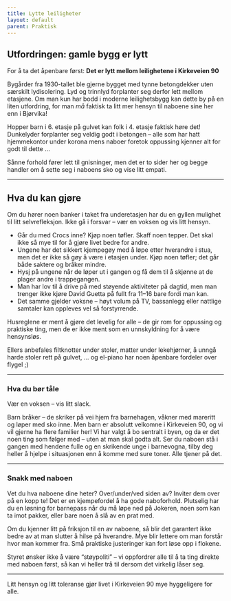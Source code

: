 ```yaml
---
title: Lytte leiligheter
layout: default
parent: Praktisk
---
```


## Utfordringen: gamle bygg er lytt                                         

For å ta det åpenbare først: **Det er lytt mellom leilighetene i Kirkeveien 90**  

Bygårder fra 1930-tallet ble gjerne bygget med tynne betongdekker uten særskilt lydisolering. Lyd og trinnlyd forplanter seg derfor lett mellom etasjene. Om man kun har bodd i moderne leilighetsbygg kan dette by på en liten utfordring, for man *må* faktisk ta litt mer hensyn til naboene sine her enn i Bjørvika!  

Hopper barn i 6. etasje på gulvet kan folk i 4. etasje faktisk høre det! Dunkelyder forplanter seg veldig godt i betongen – alle som har hatt hjemmekontor under korona mens naboer foretok oppussing kjenner alt for godt til dette …  

Sånne forhold fører lett til gnisninger, men det er to sider her og begge handler om å sette seg i naboens sko og vise litt empati.  

---

## Hva du kan gjøre                                                         

Om du hører noen banker i taket fra underetasjen har du en gyllen mulighet til litt selvrefleksjon. Ikke gå i forsvar – vær en voksen og vis litt hensyn.  

- Går du med Crocs inne? Kjøp noen tøfler. Skaff noen tepper. Det skal ikke så mye til for å gjøre livet bedre for andre.  
- Ungene har det sikkert kjempegøy med å løpe etter hverandre i stua, men det er ikke så gøy å være i etasjen under. Kjøp noen tøfler; det går både saktere og bråker mindre.  
- Hysj på ungene når de løper ut i gangen og få dem til å skjønne at de plager andre i trappegangen.  
- Man har lov til å drive på med støyende aktiviteter på dagtid, men man trenger ikke kjøre David Guetta på fullt fra 11–16 bare fordi man kan.  
- Det samme gjelder voksne – høyt volum på TV, bassanlegg eller nattlige samtaler kan oppleves vel så forstyrrende.  

Husreglene er ment å gjøre det levelig for alle – de gir rom for oppussing og praktiske ting, men de er ikke ment som en unnskyldning for å være hensynsløs.  

Ellers anbefales filtknotter under stoler, matter under lekehjørner, å unngå harde stoler rett på gulvet, … og el-piano har noen åpenbare fordeler over flygel ;)  

---

### Hva du bør tåle                                                         

Vær en voksen – vis litt slack.  

Barn bråker – de skriker på vei hjem fra barnehagen, våkner med mareritt og løper med sko inne. Men barn er absolutt velkomne i Kirkeveien 90, og vi vil gjerne ha flere familier her! Vi har valgt å bo sentralt i byen, og da er det noen ting som følger med – uten at man skal godta alt. Ser du naboen stå i gangen med hendene fulle og en skrikende unge i barnevogna, tilby deg heller å hjelpe i situasjonen enn å komme med sure toner. Alle tjener på det.

---

### Snakk med naboen                                                        

Vet du hva naboene dine heter? Over/under/ved siden av? Inviter dem over på en kopp te! Det er en kjempefordel å ha gode naboforhold. Plutselig har du en løsning for barnepass når du må løpe ned på Jokeren, noen som kan ta imot pakker, eller bare noen å slå av en prat med.  

Om du kjenner litt på friksjon til en av naboene, så blir det garantert ikke bedre av at man slutter å hilse på hverandre. Mye blir lettere om man forstår hvor man kommer fra. Små praktiske justeringer kan fort løse opp i flokene.  

Styret ønsker ikke å være “støypoliti” – vi oppfordrer alle til å ta ting direkte med naboen først, så kan vi heller trå til dersom det virkelig låser seg.  

---

Litt hensyn og litt toleranse gjør livet i Kirkeveien 90 mye hyggeligere for alle.

